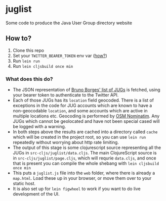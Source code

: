 # juglist

Some code to produce the Java User Group directory website

## How to?

  1. Clone this repo
  1. Set your `TWITTER_BEARER_TOKEN` env var ([how?](https://developer.twitter.com/en/docs/basics/authentication/guides/access-tokens.html))
  1. Run `lein run`
  1. Run `lein cljsbuild once min`
  
### What does this do?

  - The JSON representation of [Bruno Borges' list of JUGs](https://twitter.com/brunoborges/lists/jugs/members) is fetched, using your bearer token to authenticate to the Twitter API.
  - Each of those JUGs has its `location` field geocoded. There is a list of exceptions in the code for JUG accounts which are known to have a non-geocodable `location`, and some accounts which are active in multiple locations etc. Geocoding is performed by [OSM Nominatim](https://nominatim.openstreetmap.org/). Any JUGs which cannot be geolocated and have not been special cased will be logged with a warning.
  - In both steps above the results are cached into a directory called `cache` which will be created in the project root, so you can use `lein run` repeatedly without worrying about http rate limiting.
  - The output of this stage is some clojurescript source representing all the JUGs in `src-cljs/juglist/data.cljs`. The main ClojureScript source is in `src-cljs/juglist/page.cljs`, which will requrie `data.cljs`, and once that is present you can compile the whole shebang with `lein cljsbuild once min`
  - This puts a `juglist.js` file into the `web` folder, where there is already a `map.html`. Load these up in your browser, or move them over to your static host.
  - It is also set up for `lein figwheel` to work if you want to do live development of the UI.
